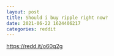 ```yaml
--- 
layout: post 
title: Should i buy ripple right now? 
date: 2021-06-22 1624406217 
categories: reddit 
--- 
```

https://redd.it/o60q2g